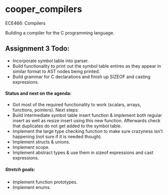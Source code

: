 # cooper_compilers
ECE466: Compilers

Building a compiler for the C programming language.


## Assignment 3 Todo:
* Incorporate symbol table into parser.
* Build functionality to print out the symbol table entires as they appear in similar format to AST nodes being printed.
* Build grammar for C declarations and finish up SIZEOF and casting expressions.

#### Status and next on the agenda:
* Got most of the required functionality to work (scalars, arrays, functions, pointers). Next steps:
* Build intermediate symbol table insert function & implement both regular insert as well as resize insert using this new function. Afterwards check that duplicates do not get added to the symbol table.
* Implement the large type checking function to make sure crazyness isn't happening (not sure if it is needed though).
* Implement structs & unions.
* Implement scope.
* Implement abstract types & use them in sizeof expressions and cast expressions.

##### Stretch goals:
* Implement function prototypes.
* Implement enums.


